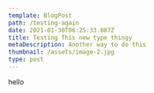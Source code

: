 ```yaml
---
template: BlogPost
path: /testing-again
date: 2021-01-30T06:25:33.887Z
title: Testing This new type thingy
metaDescription: Another way to do this
thumbnail: /assets/image-2.jpg
type: post
---
```

hello